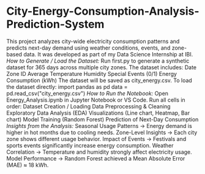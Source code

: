 # City-Energy-Consumption-Analysis-Prediction-System

This project analyzes city-wide electricity consumption patterns and predicts next-day demand using weather conditions, events, and zone-based data. It was developed as part of my Data Science Internship at IBI.
*How to Generate / Load the Dataset:*
Run first.py to generate a synthetic dataset for 365 days across multiple city zones.
The dataset includes:
Date
Zone ID
Average Temperature
Humidity
Special Events (0/1)
Energy Consumption (kWh)
The dataset will be saved as city_energy.csv.
To load the dataset directly:
import pandas as pd
data = pd.read_csv("city_energy.csv")
*How to Run the Notebook:*
Open Energy_Analysis.ipynb in Jupyter Notebook or VS Code.
Run all cells in order:
Dataset Creation / Loading
Data Preprocessing & Cleaning
Exploratory Data Analysis (EDA)
Visualizations (Line chart, Heatmap, Bar chart)
Model Training (Random Forest)
Prediction of Next-Day Consumption
*Insights from the Analysis:*
Seasonal Usage Patterns → Energy demand is higher in hot months due to cooling needs.
Zone-Level Insights → Each city zone shows different usage behavior.
Impact of Events → Festivals and sports events significantly increase energy consumption.
Weather Correlation → Temperature and humidity strongly affect electricity usage.
Model Performance → Random Forest achieved a Mean Absolute Error (MAE) ≈ 18 kWh.
